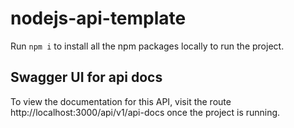# nodejs-api-template

Run `npm i` to install all the npm packages locally to run the project.

## Swagger UI for api docs

To view the documentation for this API, visit the route http://localhost:3000/api/v1/api-docs once the project is running.
